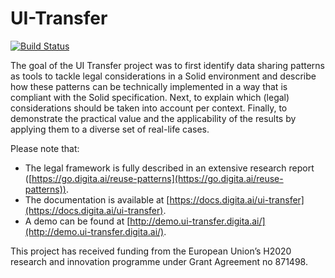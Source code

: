 # UI-Transfer

[![Build Status](https://github.com/digita-ai/ui-transfer/workflows/CI/badge.svg)](https://github.com/digita-ai/ui-transfer/actions)

The goal of the UI Transfer project was to first identify data sharing patterns as tools to tackle legal considerations in a Solid environment and describe how these patterns can be technically implemented in a way that is compliant with the Solid specification. Next, to explain which (legal) considerations should be taken into account per context. Finally, to demonstrate the practical value and the applicability of the results by applying them to a diverse set of real-life cases.

Please note that: 
* The legal framework is fully described in an extensive research report ([https://go.digita.ai/reuse-patterns](https://go.digita.ai/reuse-patterns)).
* The documentation is available at [https://docs.digita.ai/ui-transfer](https://docs.digita.ai/ui-transfer).
* A demo can be found at [http://demo.ui-transfer.digita.ai/](http://demo.ui-transfer.digita.ai/).

This project has received funding from the European Union’s H2020 research and innovation programme under Grant Agreement no 871498.
